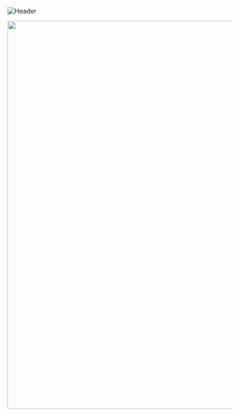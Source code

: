 ![Header](https://capsule-render.vercel.app/api?type=waving&color=gradient&height=200&section=header&text=Hi%20there!%20I'm%20Godha%20Pallavi%20Bhogadi%20👋&fontSize=35&fontAlignY=40&desc=Software%20Engineer%20|%20MS%20CS%20at%20Illinois%20Tech%20Chicago&descSize=20&descAlignY=55)


<p>
  <img src="https://media2.dev.to/dynamic/image/width=1000,height=420,fit=cover,gravity=auto,format=auto/https%3A%2F%2Fdev-to-uploads.s3.amazonaws.com%2Fuploads%2Farticles%2F8q5ajflxiaa0a8xm8cr5.gif" width="870">
</p>
